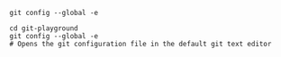 ```shell
git config --global -e
```

```shell
cd git-playground
git config --global -e
# Opens the git configuration file in the default git text editor
```
 